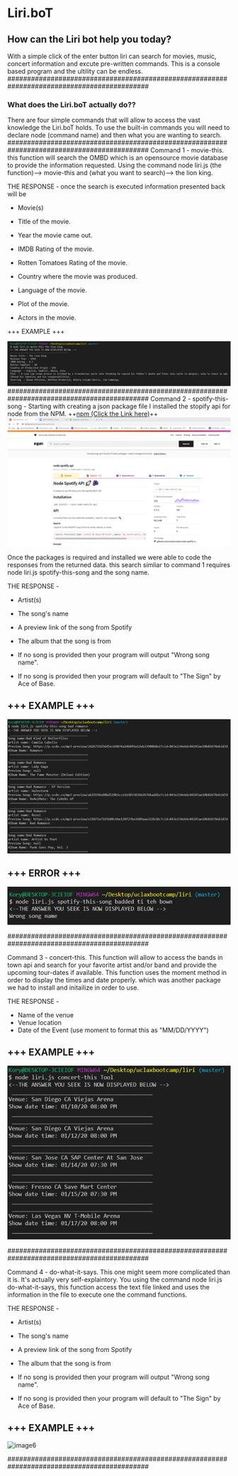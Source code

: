 # Liri.boT
## How can the Liri bot help you today? 
With a simple click of the enter button liri can search for movies, music, concert information and excute pre-written commands.
This is a console based program and the ultility can be endless. 
############################################################################################
### What does the Liri.boT actually do??
There are four simple commands that will allow to access the vast knowledge the Liri.boT holds. To use the built-in commands you will need to declare node (command name) and then what you are wanting to search. 
############################################################################################
Command 1 - movie-this. this function will search the OMBD which is an opensource movie database to provide the information requested. Using the command node liri.js (the function)--> movie-this and (what you want to search)--> the lion king.

THE RESPONSE - once the search is executed information presented back will be 
* Movie(s)

* Title of the movie.
* Year the movie came out.
* IMDB Rating of the movie.
* Rotten Tomatoes Rating of the movie.
* Country where the movie was produced.
* Language of the movie.
* Plot of the movie.
* Actors in the movie.

+++ EXAMPLE +++ 

![image1](/images/movie.this.example.png)
############################################################################################
Command 2 - spotify-this-song - Starting with creating a json package file I installed the stopify api for node from the NPM.
 ++[npm (Click the Link here)](https://www.npmjs.com/package/node-spotify-api)++
![image2](/images/spotify.web.png)

Once the packages is required and installed we were able to code the responses from the returned data.  this search simliar to command 1 requires node liri.js spotify-this-song and the song name.

THE RESPONSE - 
* Artist(s)

 * The song's name
 * A preview link of the song from Spotify
 * The album that the song is from

* If no song is provided then your program will output "Wrong song name".
* If no song is provided then your program will default to "The Sign" by Ace of Base.
## +++ EXAMPLE +++ 

![image3](/images/spotify.this.song.png)

## +++ ERROR +++

![image4](/images/err.spotify.this.song.png)

############################################################################################

Command  3 - concert-this. This function will allow to access the bands in town api and search for your favorite artist and/or band and provide the upcoming tour-dates if available. This function uses the moment method in order to display the times and date properly. which was another package we had to install and initailize in order to use.


THE RESPONSE - 
* Name of the venue
* Venue location
* Date of the Event (use moment to format this as "MM/DD/YYYY")

## +++ EXAMPLE +++ 

![image5](/images/concert.this.exam.png)

############################################################################################
 
Command 4 - do-what-it-says. This one might seem more complicated than it is. It's actually very self-explaintory. You using the command node liri.js do-what-it-says, this function access the text file linked and uses the information in the file to execute one the command functions.


THE RESPONSE - 
* Artist(s)

 * The song's name
 * A preview link of the song from Spotify
 * The album that the song is from

* If no song is provided then your program will output "Wrong song name".
* If no song is provided then your program will default to "The Sign" by Ace of Base.

## +++ EXAMPLE +++ 

![image6](/images/do.what.sayspng)

############################################################################################